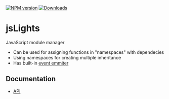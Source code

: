 [![NPM version][npm-image]][npm-url] [![Downloads][downloads-image]][npm-url]

# jsLights
JavaScript module manager

* Can be used for assigning functions in "namespaces" with dependecies
* Using namespaces for creating multiple inheritance
* Has built-in [event emmiter](https://github.com/Olical/EventEmitter)

## Documentation

* [API](docs/api.md)


[downloads-image]: http://img.shields.io/npm/dm/jslights.svg
[npm-url]: https://npmjs.org/package/jslights
[npm-image]: http://img.shields.io/npm/v/jslights.svg
